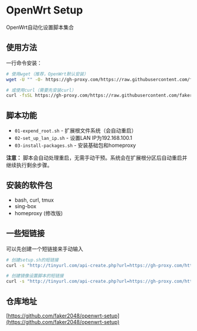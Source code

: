 # OpenWrt Setup

OpenWrt自动化设置脚本集合

## 使用方法

一行命令安装：

```bash
# 使用wget（推荐，OpenWrt默认安装）
wget -U "" -O- https://gh-proxy.com/https://raw.githubusercontent.com/faker2048/openwrt-setup/master/setup.sh | sh

# 或使用curl（需要先安装curl）
curl -fsSL https://gh-proxy.com/https://raw.githubusercontent.com/faker2048/openwrt-setup/master/setup.sh | sh
```

## 脚本功能

- `01-expend_root.sh` - 扩展根文件系统（会自动重启）
- `02-set_up_lan_ip.sh` - 设置LAN IP为192.168.100.1
- `03-install-packages.sh` - 安装基础包和homeproxy

**注意：** 脚本会自动处理重启，无需手动干预。系统会在扩展根分区后自动重启并继续执行剩余步骤。

## 安装的软件包

- bash, curl, tmux
- sing-box
- homeproxy (修改版)

## 一些短链接
可以先创建一个短链接来手动输入
```bash
# 创建setup.sh的短链接
curl -s "http://tinyurl.com/api-create.php?url=https://gh-proxy.com/https://raw.githubusercontent.com/faker2048/openwrt-setup/master/setup.sh"

# 创建镜像设置脚本的短链接
curl -s "http://tinyurl.com/api-create.php?url=https://gh-proxy.com/https://raw.githubusercontent.com/faker2048/openwrt-setup/master/scripts/00-setup_mirrors.sh"
```


## 仓库地址

[https://github.com/faker2048/openwrt-setup](https://github.com/faker2048/openwrt-setup)
